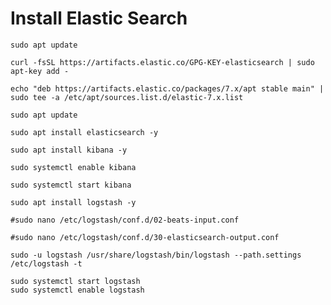 # Install Elastic Search

```
sudo apt update
```


```
curl -fsSL https://artifacts.elastic.co/GPG-KEY-elasticsearch | sudo apt-key add -
```

```
echo "deb https://artifacts.elastic.co/packages/7.x/apt stable main" | sudo tee -a /etc/apt/sources.list.d/elastic-7.x.list
```

```
sudo apt update
```

```
sudo apt install elasticsearch -y
```


```
sudo apt install kibana -y
```

```
sudo systemctl enable kibana
```

```
sudo systemctl start kibana
```

```
sudo apt install logstash -y
```

```
#sudo nano /etc/logstash/conf.d/02-beats-input.conf
```

```
#sudo nano /etc/logstash/conf.d/30-elasticsearch-output.conf
```

```
sudo -u logstash /usr/share/logstash/bin/logstash --path.settings /etc/logstash -t
```

```
sudo systemctl start logstash
sudo systemctl enable logstash
```
